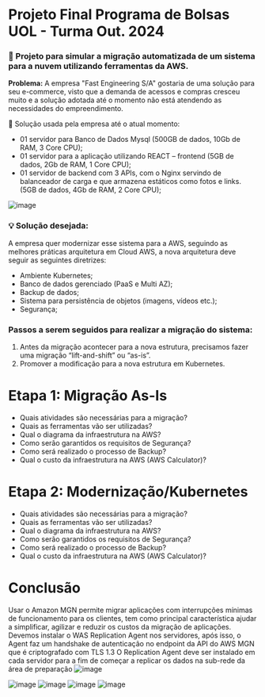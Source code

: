 # Projeto Final Programa de Bolsas UOL - Turma Out. 2024

### 📄 Projeto para simular a migração automatizada de um sistema para a nuvem utilizando ferramentas da AWS.

**Problema:** A empresa "Fast Engineering S/A" gostaria de uma solução para seu e-commerce, visto que a demanda de acessos e compras cresceu muito e a solução adotada até o momento não está atendendo as necessidades do empreendimento.

📌 Solução usada pela empresa até o atual momento:

- 01 servidor para Banco de Dados Mysql (500GB de dados, 10Gb de RAM, 3 Core CPU);
- 01 servidor para a aplicação utilizando REACT – frontend (5GB de dados, 2Gb de RAM, 1 Core CPU);
- 01 servidor de backend com 3 APIs, com o Nginx servindo de balanceador de carga e que armazena estáticos como fotos e links. (5GB de dados, 4Gb de RAM, 2 Core CPU); 

![image](https://github.com/user-attachments/assets/154f6483-7375-41b6-8529-3f714ce6ce26)

### 💡 Solução desejada:

A empresa quer modernizar esse sistema para a AWS, seguindo as melhores práticas arquitetura em Cloud AWS, a nova arquitetura deve seguir as seguintes diretrizes:

-  Ambiente Kubernetes;
-  Banco de dados gerenciado (PaaS e Multi AZ);
-  Backup de dados;
-  Sistema para persistência de objetos (imagens, vídeos etc.);
-  Segurança;

### Passos a serem seguidos para realizar a migração do sistema:

1) Antes da migração acontecer para a nova estrutura, precisamos fazer uma migração “lift-and-shift” ou “as-is”.
2) Promover a modificação para a nova estrutura em Kubernetes.

# Etapa 1: Migração As-Is

- Quais atividades são necessárias para a migração?
- Quais as ferramentas vão ser utilizadas?
- Qual o diagrama da infraestrutura na AWS?
- Como serão garantidos os requisitos de Segurança?
- Como será realizado o processo de Backup?
- Qual o custo da infraestrutura na AWS (AWS Calculator)? 

# Etapa 2: Modernização/Kubernetes 

- Quais atividades são necessárias para a migração?
- Quais as ferramentas vão ser utilizadas?
- Qual o diagrama da infraestrutura na AWS?
- Como serão garantidos os requisitos de Segurança?
- Como será realizado o processo de Backup?
- Qual o custo da infraestrutura na AWS (AWS Calculator)? 

# Conclusão 



Usar o Amazon MGN permite migrar aplicações com interrupções mínimas de funcionamento para os clientes, tem como principal característica ajudar a simplificar, agilizar e reduzir os custos da migração de aplicações. Devemos instalar o WAS Replication Agent nos servidores, após isso, o Agent faz um handshake de autenticação no endpoint da API do AWS MGN que é criptografado com TLS 1.3
O Replication Agent deve ser instalado em cada servidor para a fim de começar a replicar os dados na sub-rede da área de preparação
![image](https://github.com/user-attachments/assets/f0435d05-7063-4569-bdd7-0cbb6b9c3180)

![image](https://github.com/user-attachments/assets/3d028d8a-a568-4a0f-941d-83ba2e370fe7)
![image](https://github.com/user-attachments/assets/2b43e288-ec29-406b-a3a7-cf5093f5fca8)
![image](https://github.com/user-attachments/assets/ed263a27-1508-4161-a0e6-300d3c0bdd94)
![image](https://github.com/user-attachments/assets/11254f46-a8f2-4c96-aa19-4defbfede3e5)




